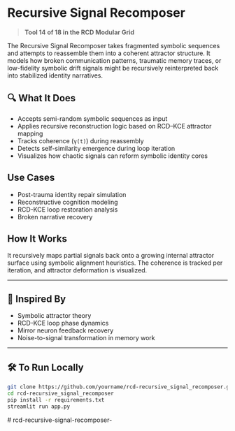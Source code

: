 # Recursive Signal Recomposer

> **Tool 14 of 18 in the RCD Modular Grid**

The Recursive Signal Recomposer takes fragmented symbolic sequences and attempts to reassemble them into a coherent attractor structure. It models how broken communication patterns, traumatic memory traces, or low-fidelity symbolic drift signals might be recursively reinterpreted back into stabilized identity narratives.

## 🔍 What It Does

- Accepts semi-random symbolic sequences as input
- Applies recursive reconstruction logic based on RCD–KCE attractor mapping
- Tracks coherence (`γ(t)`) during reassembly
- Detects self-similarity emergence during loop iteration
- Visualizes how chaotic signals can reform symbolic identity cores

## Use Cases

- Post-trauma identity repair simulation
- Reconstructive cognition modeling
- RCD-KCE loop restoration analysis
- Broken narrative recovery

## How It Works

It recursively maps partial signals back onto a growing internal attractor surface using symbolic alignment heuristics. The coherence is tracked per iteration, and attractor deformation is visualized.

---

## 🧠 Inspired By
- Symbolic attractor theory
- RCD-KCE loop phase dynamics
- Mirror neuron feedback recovery
- Noise-to-signal transformation in memory work

---

## 🛠 To Run Locally

```bash
git clone https://github.com/yourname/rcd-recursive_signal_recomposer.git
cd rcd-recursive_signal_recomposer
pip install -r requirements.txt
streamlit run app.py
```
#   r c d - r e c u r s i v e - s i g n a l - r e c o m p o s e r -  
 